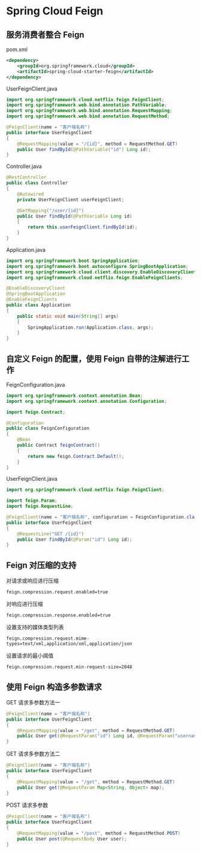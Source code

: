 # Spring Cloud Feign

## 服务消费者整合 Feign
pom.xml
```xml
<dependency>
    <groupId>org.springframework.cloud</groupId>
    <artifactId>spring-cloud-starter-feign</artifactId>
</dependency>
```

UserFeignClient.java
```java
import org.springframework.cloud.netflix.feign.FeignClient;
import org.springframework.web.bind.annotation.PathVariable;
import org.springframework.web.bind.annotation.RequestMapping;
import org.springframework.web.bind.annotation.RequestMethod;

@FeignClient(name = "客户端名称")
public interface UserFeignClient
{
    @RequestMapping(value = "/{id}", method = RequestMethod.GET)
    public User findById(@PathVariable("id") Long id);
}
```

Controller.java
```java
@RestController
public class Controller
{
    @Autowired
    private UserFeignClient userFeignClient;

    @GetMapping("/user/{id}")
    public User findById(@PathVariable Long id)
    {
        return this.userFeignClient.findById(id);
    }
}
```

Application.java
```java
import org.springframework.boot.SpringApplication;
import org.springframework.boot.autoconfigure.SpringBootApplication;
import org.springframework.cloud.client.discovery.EnableDiscoveryClient;
import org.springframework.cloud.netflix.feign.EnableFeignClients;

@EnableDiscoveryClient
@SpringBootApplication
@EnableFeignClients
public class Application
{
    public static void main(String[] args)
    {
        SpringApplication.run(Application.class, args);
    }
}
```

## 自定义 Feign 的配置，使用 Feign 自带的注解进行工作
FeignConfiguration.java
```java
import org.springframework.context.annotation.Bean;
import org.springframework.context.annotation.Configuration;

import feign.Contract;

@Configuration
public class FeignConfiguration
{
    @Bean
    public Contract feignContract()
    {
        return new feign.Contract.Default();
    }
}
```

UserFeignClient.java
```java
import org.springframework.cloud.netflix.feign.FeignClient;

import feign.Param;
import feign.RequestLine;

@FeignClient(name = "客户端名称", configuration = FeignConfiguration.class)
public interface UserFeignClient
{
    @RequestLine("GET /{id}")
    public User findById(@Param("id") Long id);
}
```

## Feign 对压缩的支持
对请求或响应进行压缩
```application.properties
feign.compression.request.enabled=true
```

对响应进行压缩
```application.properties
feign.compression.response.enabled=true
```

设置支持的媒体类型列表
```application.properties
feign.compression.request.mime-types=text/xml,application/xml,application/json
```

设置请求的最小阈值
```application.properties
feign.compression.request.min-request-size=2048
```

## 使用 Feign 构造多参数请求

GET 请求多参数方法一
```java
@FeignClient(name = "客户端名称")
public interface UserFeignClient
{
    @RequestMapping(value = "/get", method = RequestMethod.GET)
    public User get(@RequestParam("id") Long id, @RequestParam("username") String username);
}
```

GET 请求多参数方法二
```java
@FeignClient(name = "客户端名称")
public interface UserFeignClient
{
    @RequestMapping(value = "/get", method = RequestMethod.GET)
    public User get(@RequestParam Map<String, Object> map);
}
```

POST 请求多参数
```java
@FeignClient(name = "客户端名称")
public interface UserFeignClient
{
    @RequestMapping(value = "/post", method = RequestMethod.POST)
    public User post(@RequestBody User user);
}
```
